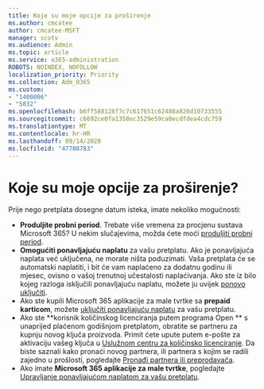 ```yaml
---
title: Koje su moje opcije za proširenje
ms.author: cmcatee
author: cmcatee-MSFT
manager: scotv
ms.audience: Admin
ms.topic: article
ms.service: o365-administration
ROBOTS: NOINDEX, NOFOLLOW
localization_priority: Priority
ms.collection: Adm_O365
ms.custom:
- "1400006"
- "5832"
ms.openlocfilehash: b6ff588128f7c7c617651c62488a826d10733555
ms.sourcegitcommit: c6692ce0fa1358ec3529e59ca0ecdfdea4cdc759
ms.translationtype: MT
ms.contentlocale: hr-HR
ms.lasthandoff: 09/14/2020
ms.locfileid: "47708783"
---
```

# <a name="what-are-my-options-to-extend"></a>Koje su moje opcije za proširenje?

Prije nego pretplata dosegne datum isteka, imate nekoliko mogućnosti:

- **Produljite probni period**.  Trebate više vremena za procjenu sustava Microsoft 365? U nekim slučajevima, možda ćete moći [produljiti probni period](https://docs.microsoft.com/microsoft-365/commerce/extend-your-trial).  
- **Omogućiti ponavljajuću naplatu** za vašu pretplatu. Ako je ponavljajuća naplata već uključena, ne morate ništa poduzimati. Vaša pretplata će se automatski naplatiti, i bit će vam naplaćeno za dodatnu godinu ili mjesec, ovisno o vašoj trenutnoj učestalosti naplaćivanja. Ako ste iz bilo kojeg razloga isključili ponavljajuću naplatu, možete ju uvijek [ ponovo uključiti](https://docs.microsoft.com/microsoft-365/commerce/subscriptions/renew-your-subscription).
- Ako ste kupili Microsoft 365 aplikacije za male tvrtke sa **prepaid karticom**, možete [uključiti ponavljajuću naplatu](https://docs.microsoft.com/microsoft-365/commerce/subscriptions/renew-your-subscription) za vašu pretplatu.
- Ako ste **korisnik količinskog licenciranja putem programa Open ** s unaprijed plaćenom godišnjom pretplatom, obratite se partneru za kupnju novog ključa proizvoda. Primit ćete upute putem e-pošte za aktivaciju vašeg ključa u [ Uslužnom centru za količinsko licenciranje](https://go.microsoft.com/fwlink/p/?LinkID=282016). Da biste saznali kako pronaći novog partnera, ili partnera s kojim se radili zajedno u prošlosti, pogledajte [Pronađi partnera ili preprodavača](https://docs.microsoft.com/microsoft-365/admin/manage/find-your-partner-or-reseller).
- Ako imate **Microsoft 365 aplikacije za male tvrtke**, pogledajte [Upravljanje ponavljajućom naplatom za vašu pretplatu](https://docs.microsoft.com/microsoft-365/commerce/subscriptions/renew-your-subscription).
